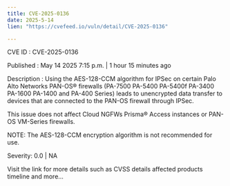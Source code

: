 ```yaml
---
title: CVE-2025-0136
date: 2025-5-14
lien: "https://cvefeed.io/vuln/detail/CVE-2025-0136"

---
```


CVE ID : CVE-2025-0136

Published :  May 14
2025
7:15 p.m. | 1 hour
15 minutes ago

Description : Using the AES-128-CCM algorithm for IPSec on certain Palo Alto Networks PAN-OS® firewalls (PA-7500
PA-5400
PA-5400f
PA-3400
PA-1600
PA-1400
and PA-400 Series) leads to unencrypted data transfer to devices that are connected to the PAN-OS firewall through IPSec.

This issue does not affect Cloud NGFWs
Prisma® Access instances
or  PAN-OS VM-Series firewalls.

NOTE: The AES-128-CCM encryption algorithm is not recommended for use.

Severity: 0.0 | NA

Visit the link for more details
such as CVSS details
affected products
timeline
and more...
